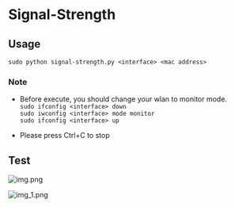 # Signal-Strength

## Usage
`sudo python signal-strength.py <interface> <mac address>`

### Note
- Before execute, you should change your wlan to monitor mode.\
`sudo ifconfig <interface> down`\
`sudo iwconfig <interface> mode monitor`\
`sudo ifconfig <interface> up`

- Please press Ctrl+C to stop

## Test

![img.png](img.png)

![img_1.png](img_1.png)